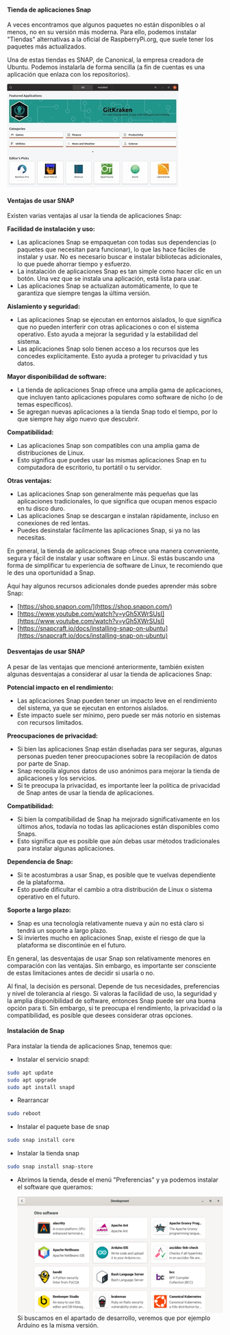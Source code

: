 #### Tienda de aplicaciones Snap

A veces encontramos que algunos paquetes no están disponibles o al menos, no en su versión más moderna. Para ello, podemos instalar "Tiendas" alternativas a la oficial de RaspberryPi.org, que suele tener los paquetes más actualizados.

Una de estas tiendas es SNAP, de Canonical, la empresa creadora de Ubuntu. Podemos instalarla de forma sencilla (a fin de cuentas es una aplicación que enlaza con los repositorios).

![Tienda de aplicaciones Snap](./images/SnapStore_reducida_400.jpg)


#### Ventajas de usar SNAP

Existen varias ventajas al usar la tienda de aplicaciones Snap:

**Facilidad de instalación y uso:**

- Las aplicaciones Snap se empaquetan con todas sus dependencias (o paquetes que necesitan para funcionar), lo que las hace fáciles de instalar y usar. No es necesario buscar e instalar bibliotecas adicionales, lo que puede ahorrar tiempo y esfuerzo.
- La instalación de aplicaciones Snap es tan simple como hacer clic en un botón. Una vez que se instala una aplicación, está lista para usar.
- Las aplicaciones Snap se actualizan automáticamente, lo que te garantiza que siempre tengas la última versión.

**Aislamiento y seguridad:**

- Las aplicaciones Snap se ejecutan en entornos aislados, lo que significa que no pueden interferir con otras aplicaciones o con el sistema operativo. Esto ayuda a mejorar la seguridad y la estabilidad del sistema.
- Las aplicaciones Snap solo tienen acceso a los recursos que les concedes explícitamente. Esto ayuda a proteger tu privacidad y tus datos.

**Mayor disponibilidad de software:**

- La tienda de aplicaciones Snap ofrece una amplia gama de aplicaciones, que incluyen tanto aplicaciones populares como software de nicho (o de temas específicos).
- Se agregan nuevas aplicaciones a la tienda Snap todo el tiempo, por lo que siempre hay algo nuevo que descubrir.

**Compatibilidad:**

- Las aplicaciones Snap son compatibles con una amplia gama de distribuciones de Linux.
- Esto significa que puedes usar las mismas aplicaciones Snap en tu computadora de escritorio, tu portátil o tu servidor.

**Otras ventajas:**

- Las aplicaciones Snap son generalmente más pequeñas que las aplicaciones tradicionales, lo que significa que ocupan menos espacio en tu disco duro.
- Las aplicaciones Snap se descargan e instalan rápidamente, incluso en conexiones de red lentas.
- Puedes desinstalar fácilmente las aplicaciones Snap, si ya no las necesitas.

En general, la tienda de aplicaciones Snap ofrece una manera conveniente, segura y fácil de instalar y usar software en Linux. Si estás buscando una forma de simplificar tu experiencia de software de Linux, te recomiendo que le des una oportunidad a Snap.

Aquí hay algunos recursos adicionales donde puedes aprender más sobre Snap:

- [https://shop.snapon.com/](https://shop.snapon.com/)
- [https://www.youtube.com/watch?v=yGh5XWrSUsI](https://www.youtube.com/watch?v=yGh5XWrSUsI)
- [https://snapcraft.io/docs/installing-snap-on-ubuntu](https://snapcraft.io/docs/installing-snap-on-ubuntu)

#### Desventajas de usar SNAP

A pesar de las ventajas que mencioné anteriormente, también existen algunas desventajas a considerar al usar la tienda de aplicaciones Snap:

**Potencial impacto en el rendimiento:**

- Las aplicaciones Snap pueden tener un impacto leve en el rendimiento del sistema, ya que se ejecutan en entornos aislados.
- Este impacto suele ser mínimo, pero puede ser más notorio en sistemas con recursos limitados.

**Preocupaciones de privacidad:**

- Si bien las aplicaciones Snap están diseñadas para ser seguras, algunas personas pueden tener preocupaciones sobre la recopilación de datos por parte de Snap.
- Snap recopila algunos datos de uso anónimos para mejorar la tienda de aplicaciones y los servicios.
- Si te preocupa la privacidad, es importante leer la política de privacidad de Snap antes de usar la tienda de aplicaciones.

**Compatibilidad:**

- Si bien la compatibilidad de Snap ha mejorado significativamente en los últimos años, todavía no todas las aplicaciones están disponibles como Snaps.
- Esto significa que es posible que aún debas usar métodos tradicionales para instalar algunas aplicaciones.

**Dependencia de Snap:**

- Si te acostumbras a usar Snap, es posible que te vuelvas dependiente de la plataforma.
- Esto puede dificultar el cambio a otra distribución de Linux o sistema operativo en el futuro.

**Soporte a largo plazo:**

- Snap es una tecnología relativamente nueva y aún no está claro si tendrá un soporte a largo plazo.
- Si inviertes mucho en aplicaciones Snap, existe el riesgo de que la plataforma se discontinúe en el futuro.

En general, las desventajas de usar Snap son relativamente menores en comparación con las ventajas. Sin embargo, es importante ser consciente de estas limitaciones antes de decidir si usarla o no.

Al final, la decisión es personal. Depende de tus necesidades, preferencias y nivel de tolerancia al riesgo. Si valoras la facilidad de uso, la seguridad y la amplia disponibilidad de software, entonces Snap puede ser una buena opción para ti. Sin embargo, si te preocupa el rendimiento, la privacidad o la compatibilidad, es posible que desees considerar otras opciones.

#### Instalación de Snap

Para instalar la tienda de aplicaciones Snap, tenemos que:

* Instalar el servicio snapd:
```sh
sudo apt update
sudo apt upgrade
sudo apt install snapd
```
* Rearrancar
```bash
sudo reboot 
```
* Instalar el paquete base de snap
```bash
sudo snap install core
```
* Instalar la tienda snap
```bash
sudo snap install snap-store
```
* Abrimos la tienda, desde el menú "Preferencias" y ya podemos instalar el software que queramos:

	![](./images/Snap-RaspberryPi.png)
	Si buscamos en el apartado de desarrollo, veremos que por ejemplo Arduino es la misma versión.

	